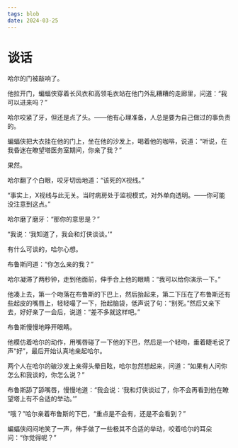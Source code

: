 ```yaml
---
tags: blob
date: 2024-03-25
---
```


# 谈话

哈尔的门被敲响了。

他拉开门，蝙蝠侠穿着长风衣和高领毛衣站在他门外乱糟糟的走廊里，问道：“我可以进来吗？”

哈尔咬紧了牙，但还是点了头。——他有心理准备，人总是要为自己做过的事负责的。

蝙蝠侠把大衣挂在他的门上，坐在他的沙发上，喝着他的咖啡，说道：“听说，在我昏迷在瞭望塔医务室期间，你亲了我？”

果然。

哈尔翻了个白眼，咬牙切齿地道：“该死的X视线。”

“事实上，X视线与此无关。当时病房处于监视模式，对外单向透明。——你可能没注意到这点。”

哈尔磨了磨牙：“那你的意思是？”

“我说：‘我知道了，我会和灯侠谈谈。’”

有什么可谈的，哈尔心想。

布鲁斯问道：“你怎么亲的我？”

哈尔凝滞了两秒钟，走到他面前，伸手合上他的眼睛：“我可以给你演示一下。”

他凑上去，第一个吻落在布鲁斯的下巴上，然后抬起来，第二下压在了布鲁斯还有些起皮的嘴唇上，轻轻嘬了一下，抬起脑袋，低声说了句：“别死。”然后又亲下去，好好亲了一会后，说道：“差不多就这样吧。”

布鲁斯慢慢地睁开眼睛。

他模仿着哈尔的动作，用嘴唇碰了一下他的下巴，然后是一个轻吻，垂着睫毛说了声“好”，最后开始认真地亲起哈尔。

两个人在哈尔的破沙发上亲得头晕目眩，哈尔忽然想起来，问道：“如果有人问你怎么和我谈的，你怎么说？”

布鲁斯舔了舔嘴唇，慢慢地道：“我会说：‘我和灯侠谈过了，你不会再看到他在瞭望塔上有不合适的举动。’”

“哦？”哈尔亲着布鲁斯的下巴，“重点是不会有，还是不会看到？”

蝙蝠侠闷闷地笑了一声，伸手做了一些极其不合适的举动，咬着哈尔的耳朵问：“你觉得呢？”
